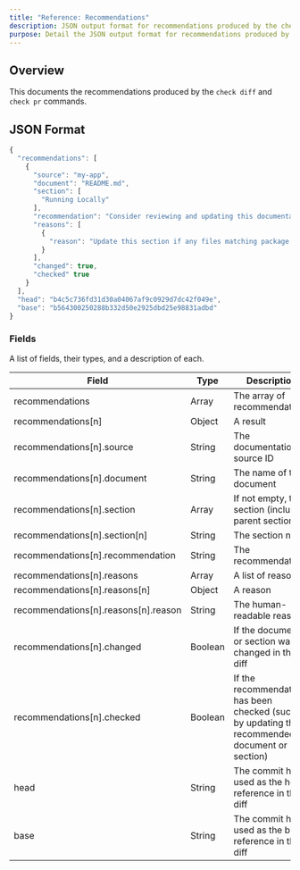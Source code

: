 ```yaml
---
title: "Reference: Recommendations"
description: JSON output format for recommendations produced by the check diff and check pr commands
purpose: Detail the JSON output format for recommendations produced by the check diff and check pr commands
---
```

## Overview
This documents the recommendations produced by the `check diff` and `check pr` commands.

## JSON Format
```js
{
  "recommendations": [
    {
      "source": "my-app",
      "document": "README.md",
      "section": [
        "Running Locally"
      ],
      "recommendation": "Consider reviewing and updating this documentation",
      "reasons": [
        {
          "reason": "Update this section if any files matching package.json were modified"
        }
      ],
      "changed": true,
      "checked" true
    }
  ],
  "head": "b4c5c736fd31d30a04067af9c0929d7dc42f049e",
  "base": "b564300250288b332d50e2925dbd25e98831adbd"
}
```

### Fields
A list of fields, their types, and a description of each.

| Field | Type | Description |
|-------|------|-------------|
| recommendations | Array | The array of recommendations |
| recommendations[n] | Object | A result |
| recommendations[n].source | String | The documentation source ID |
| recommendations[n].document | String | The name of the document |
| recommendations[n].section | Array | If not empty, the section (including parent sections) |
| recommendations[n].section[n] | String | The section name |
| recommendations[n].recommendation | String | The recommendation |
| recommendations[n].reasons | Array | A list of reasons |
| recommendations[n].reasons[n] | Object | A reason |
| recommendations[n].reasons[n].reason | String | The human-readable reason |
| recommendations[n].changed | Boolean | If the document or section was changed in the diff |
| recommendations[n].checked | Boolean | If the recommendation has been checked (such as by updating the recommended document or section) |
| head | String | The commit hash used as the head reference in the diff |
| base | String | The commit hash used as the base reference in the diff |